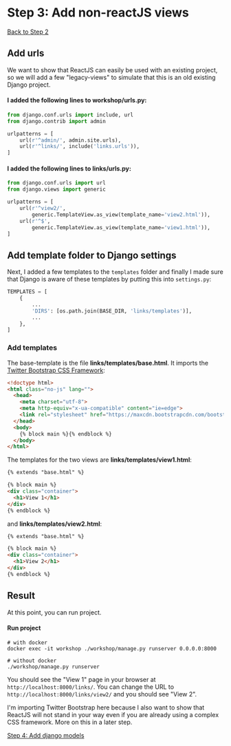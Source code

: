 # Step 3: Add non-reactJS views

[Back to Step 2](https://gitlab.com/FedeG/django-react-workshop/tree/step2_create_django_app)

## Add urls

We want to show that ReactJS can easily be used with an existing project, so
we will add a few "legacy-views" to simulate that this is an old existing
Django project.

#### I added the following lines to **workshop/urls.py**:

```python
from django.conf.urls import include, url
from django.contrib import admin

urlpatterns = [
    url(r'^admin/', admin.site.urls),
    url(r'^links/', include('links.urls')),
]
```

#### I added the following lines to **links/urls.py**:

```python
from django.conf.urls import url
from django.views import generic

urlpatterns = [
    url(r'^view2/',
        generic.TemplateView.as_view(template_name='view2.html')),
    url(r'^$',
        generic.TemplateView.as_view(template_name='view1.html')),
]
```

## Add template folder to Django settings

Next, I added a few templates to the `templates` folder and finally I made sure
that Django is aware of these templates by putting this into `settings.py`:

```python
TEMPLATES = [
    {
        ...
        'DIRS': [os.path.join(BASE_DIR, 'links/templates')],
        ...
    },
]
```

### Add templates

The base-template is the file **links/templates/base.html**. It imports the
[Twitter Bootstrap CSS Framework](http://getbootstrap.com):

```html
<!doctype html>
<html class="no-js" lang="">
  <head>
    <meta charset="utf-8">
    <meta http-equiv="x-ua-compatible" content="ie=edge">
    <link rel="stylesheet" href="https://maxcdn.bootstrapcdn.com/bootstrap/3.3.6/css/bootstrap.min.css" integrity="sha384-1q8mTJOASx8j1Au+a5WDVnPi2lkFfwwEAa8hDDdjZlpLegxhjVME1fgjWPGmkzs7" crossorigin="anonymous">
  </head>
  <body>
    {% block main %}{% endblock %}
  </body>
</html>
```

The templates for the two views are **links/templates/view1.html**:

```html
{% extends "base.html" %}

{% block main %}
<div class="container">
  <h1>View 1</h1>
</div>
{% endblock %}
```

and **links/templates/view2.html**:

```html
{% extends "base.html" %}

{% block main %}
<div class="container">
  <h1>View 2</h1>
</div>
{% endblock %}
```

## Result
At this point, you can run project.

#### Run project
```
# with docker
docker exec -it workshop ./workshop/manage.py runserver 0.0.0.0:8000

# without docker
./workshop/manage.py runserver
```

You should see the "View 1" page in your browser at `http://localhost:8000/links/`.
You can change the URL to `http://localhost:8000/links/view2/` and you should see
"View 2".

I'm importing Twitter Bootstrap here because I also want to show that ReactJS
will not stand in your way even if you are already using a complex CSS
framework. More on this in a later step.

[Step 4: Add django models](https://gitlab.com/FedeG/django-react-workshop/tree/step4_add_django_models)
